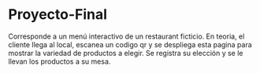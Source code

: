 # Proyecto-Final

Corresponde a un menú interactivo de un restaurant ficticio.
En teoria, el cliente llega al local, escanea un codigo qr y se despliega esta pagina para mostrar la variedad de productos a elegir. Se registra su elección
y se le llevan los productos a su mesa.


